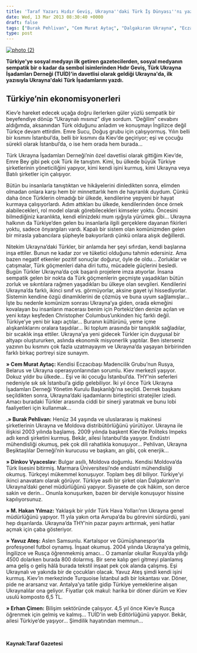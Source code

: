 ```yaml
---
title: 'Taraf Yazarı Hıdır Geviş, Ukrayna''daki Türk İş Dünyası''nı yazdı.'
date: Wed, 13 Mar 2013 08:30:40 +0000
draft: false
tags: ["Burak Pehlivan", "Cem Murat Aytaç", "Dalgakıran Ukrayna", "Eczacıbaşı Ukrayna", "Emre Sucu", "hıdır geviş", "Hıdır Geviş Kiev", "Hıdır Geviş Ukrayna", "Kiev Türk işadamları", "Konuk Yazarlar", "TUİD (Türk Ukrayna İşadamları Derneği)", "tuid davetlisi", "Ukrayna Ekonomisi", "Ukrayna Türk Makineciler", "ukrayna yasam", "Ukrayna'daki Türk İşadamları", "Viaçeslav Dincov"]
type: post
---
```


[![photo (2)](http://arsiv.tuid.org.ua/wp-content/uploads/2013/03/photo-21.jpg)](http://tuid.org.ua/taraf-yazari-hidir-gevis-ukraynadaki-turk-is-dunyasini-yazdi/photo-2-2)

**Türkiye'ye sosyal medyayı ilk getiren gazetecilerden, sosyal medyanın sempatik bir o kadar da sembol isimlerinden Hıdır Geviş, Türk Ukrayna İşadamları Derneği (TUİD)'in davetlisi olarak geldiği Ukrayna'da, ilk yazısıyla Ukrayna'daki Türk İşadamlarını yazdı.**


Türkiye’nin ekonomisyonerleri
-----------------------------


Kiev’e hareket edecek uçağa doğru ilerlerken güler yüzlü sempatik bir beyefendiye dönüp “Ukraynalı mısınız” diye sordum. “Değilim” cevabını aldığımda, aksanından Türk olduğunu anladım ve konuşmayı İngilizce değil Türkçe devam ettirdim. Emre Sucu, Doğuş grubu için çalışıyormuş. Yılın belli bir kısmını İstanbul’da, belli bir kısmını da Kiev’de geçiriyor; eşi ve çocuğu sürekli olarak İstanbul’da, o ise hem orada hem burada...

Türk Ukrayna İşadamları Derneği’nin özel davetlisi olarak gittiğim Kiev’de, Emre Bey gibi pek çok Türk ile tanıştım. Kimi, bu ülkede büyük Türkiye şirketlerinin yöneticiliğini yapıyor, kimi kendi işini kurmuş, kimi Ukrayna veya Batılı şirketler için çalışıyor.

Bütün bu insanlarla tanıştıktan ve hikâyelerini dinledikten sonra, elimden olmadan onlara karşı hem bir minnettarlık hem de hayranlık duydum. Çünkü daha önce Türklerin olmadığı bir ülkede, kendilerine yepyeni bir hayat kurmaya çalışıyorlardı. Adım attıkları bu ülkede, kendilerinden önce örnek alabilecekleri, rol model olarak görebilecekleri kimseler yoktu. Öncesini bilmediğiniz karanlıkta, kendi elinizdeki mum ışığıyla yürümek gibi... Ukrayna halkının da Türkiye’den gelen bu insanlarla ilgili gerçeklere dayanan fikirleri yoktu, sadece önyargıları vardı. Kapalı bir sistem olan komünizmden gelen bir mirasla yabancılara şüpheyle bakıyorlardı çünkü onlara alışık değillerdi.

Nitekim Ukrayna’daki Türkler, bir anlamda her şeyi sıfırdan, kendi başlarına inşa ettiler. Bunun ne kadar zor ve tüketici olduğunu tahmin edersiniz. Ama bazen negatif etkenler pozitif sonuçlar doğurur, öyle de oldu... Zorluklar ve çatışmalar, Türk göçmenleri daha diri tuttu, mücadele güçlerini besledi. Bugün Türkler Ukrayna’da çok başarılı projelere imza atıyorlar. İnsana sempatik gelen bir nokta da Türk göçmenlerin geçmişte yaşadıkları bütün zorluk ve sıkıntılara rağmen yaşadıkları bu ülkeye olan sevgileri. Kendilerini Ukrayna’da farklı, ikinci sınıf vs. görmüyorlar, aksine gayet iyi hissediyorlar. Sistemin kendine özgü dinamiklerini de çözmüş ve buna uyum sağlamışlar... İşte bu nedenle komünizm sonrası Ukrayna’ya giden, orada ekmeğini kovalayan bu insanların macerası benim için Portekiz’den denize açılan ve yeni kıtayı keşfeden Christopher Columbus’unkinden hiç farklı değil. Türkiye’ye yeni bir kapı açtılar... Buranın kültürünü, yeme içme alışkanlıklarını oralara taşıdılar... İki toplum arasında bir tanışıklık sağladılar, bir sıcaklık inşa ettiler. Ukrayna’ya yeni gidecek Türkler için duygusal bir altyapı oluştururken, aslında ekonomik misyonerlik yaptılar. Ben isterseniz yazının bu kısmını çok fazla uzatmayayım ve Ukrayna’da yaşayan birbirinden farklı birkaç portreyi size sunayım.

**» Cem Murat Aytaç:** Kendisi Eczacıbaşı Madencilik Grubu’nun Rusya, Belarus ve Ukrayna operasyonlarından sorumlu. Kiev merkezli yaşıyor. Dokuz yıldır bu ülkede... Eşi ve iki çocuğu İstanbul’da. THY’nin seferleri nedeniyle sık sık İstanbul’a gidip gelebiliyor. İki yıl önce Türk Ukrayna İşadamları Derneği Yönetim Kurulu Başkanlığı'na seçildi. Dernek başkanı seçildikten sonra, Ukrayna’daki işadamlarını birleştirici stratejiler izledi. Amacı buradaki Türkler arasında ciddi bir sinerji yaratmak ve bunu lobi faaliyetleri için kullanmak...

**.» Burak Pehlivan:** Henüz 34 yaşında ve uluslararası iş makinesi şirketlerinin Ukrayna ve Moldova distribütörlüğünü yürütüyor. Ukrayna ile ilişkisi 2003 yılında başlamış. 2009 yılında başkent Kiev’de Politeks Impeks adlı kendi şirketini kurmuş. Bekâr, ailesi İstanbul’da yaşıyor. Endüstri mühendisliği okumuş, pek çok dili rahatlıkla konuşuyor... Pehlivan, Ukrayna Beşiktaşlılar Derneği’nin kurucusu ve başkanı, arı gibi, çok enerjik...

**» Dinkov Vyaceslav**: Bulgar asıllı, Moldova doğumlu. Kendisi Moldova’da Türk lisesini bitirmiş. Marmara Üniversitesi’nde endüstri mühendisliği okumuş. Türkçeyi mükemmel konuşuyor. Toplam beş dil biliyor. Türkiye’yi ikinci anavatanı olarak görüyor. Türkiye asıllı bir şirket olan Dalgakıran’ın Ukrayna’daki genel müdürlüğünü yapıyor. Siyasete de çok hâkim, son derce sakin ve derin... Onunla konuşurken, bazen bir dervişle konuşuyor hissine kapılıyorsunuz.

**» M. Hakan Yılmaz:** Yaklaşık bir yıldır Türk Hava Yolları’nın Ukrayna genel müdürlüğünü yapıyor. 11 yıla yakın orta Avrupa’da bu görevini sürdürdü, yani hep dışarılarda. Ukrayna’da THY’nin pazar payını arttırmak, yeni hatlar açmak için çaba gösteriyor.

**» Yavuz Ateş:** Aslen Samsunlu. Kartalspor ve Gümüşhanespor’da profesyonel futbol oynamış. İnşaat okumuş. 2004 yılında Ukrayna’ya gelmiş, İngilizce ve Rusça öğrenmekmiş amacı... O zamanlar okullar Rusya’da yıllığı 4500 dolarken burada 800 dolarmış. Bir sene kalıp geri gitmeyi planlamış ama geliş o geliş hâlâ burada tekstil inşaat pek çok alanda çalışmış. Eşi Ukraynalı ve yakında bir de çocukları olacak. Yavuz Ateş şimdi kendi işini kurmuş. Kiev’in merkezinde Turquoise İstanbul adlı bir lokantası var. Döner, pide ne ararsanız var. Antalya’ya tatile gidip Türkiye yemeklerine alışan Ukraynalılar ona geliyor. Fiyatlar çok makul: harika bir döner dürüm ve Kiev usulü komposto 6,5 TL.

**» Erhan Çimen:** Bilişim sektöründe çalışıyor. 4,5 yıl önce Kiev’e Rusça öğrenmek için gelmiş ve kalmış... TUİD'in web Editörlüğünü yapıyor. Bekâr, ailesi Türkiye’de yaşıyor... Şimdilik hayatından memnun...

 

**Kaynak:Taraf Gazetesi**